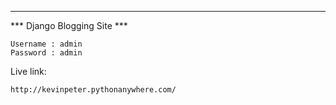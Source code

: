 ***
*** Django Blogging Site ***
    
    Username : admin
    Password : admin


Live link:
    
    http://kevinpeter.pythonanywhere.com/